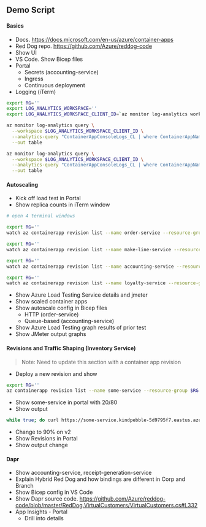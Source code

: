 ## Demo Script

#### Basics

* Docs. https://docs.microsoft.com/en-us/azure/container-apps 
* Red Dog repo. https://github.com/Azure/reddog-code
* Show UI
* VS Code. Show Bicep files
* Portal
    * Secrets (accounting-service)
    * Ingress
    * Continuous deployment
* Logging (iTerm)

```bash
export RG=''
export LOG_ANALYTICS_WORKSPACE=''
export LOG_ANALYTICS_WORKSPACE_CLIENT_ID=`az monitor log-analytics workspace show --query customerId -g $RG -n $LOG_ANALYTICS_WORKSPACE --out tsv`

az monitor log-analytics query \
  --workspace $LOG_ANALYTICS_WORKSPACE_CLIENT_ID \
  --analytics-query "ContainerAppConsoleLogs_CL | where ContainerAppName_s == 'virtual-customers' | project ContainerAppName_s, Log_s, TimeGenerated " \
  --out table

az monitor log-analytics query \
  --workspace $LOG_ANALYTICS_WORKSPACE_CLIENT_ID \
  --analytics-query "ContainerAppConsoleLogs_CL | where ContainerAppName_s == 'make-line-service' | project ContainerAppName_s, Log_s, TimeGenerated | take 10" \
  --out table
```

#### Autoscaling

* Kick off load test in Portal
* Show replica counts in iTerm window

```bash
# open 4 terminal windows

export RG=''
watch az containerapp revision list --name order-service --resource-group $RG

export RG=''
watch az containerapp revision list --name make-line-service --resource-group $RG

export RG=''
watch az containerapp revision list --name accounting-service --resource-group $RG

export RG=''
watch az containerapp revision list --name loyalty-service --resource-group $RG
```

* Show Azure Load Testing Service details and jmeter
* Show scaled container apps
* Show autoscale config in Bicep files
    * HTTP (order-service)
    * Queue-based (accounting-service)
* Show Azure Load Testing graph results of prior test
* Show JMeter output graphs

#### Revisions and Traffic Shaping (Inventory Service)

> Note: Need to update this section with a container app revision

* Deploy a new revision and show

```bash
export RG=''
az containerapp revision list --name some-service --resource-group $RG
```

* Show some-service in portal with 20/80
* Show output

```bash
while true; do curl https://some-service.kindpebble-5d9795f7.eastus.azurecontainerapps.io/inventorybyid?id=3 && echo '' ; sleep 1; done
```

* Change to 90% on v2
* Show Revisions in Portal
* Show output change 

#### Dapr

* Show accounting-service, receipt-generation-service
* Explain Hybrid Red Dog and how bindings are different in Corp and Branch
* Show Bicep config in VS Code
* Show Dapr source code. https://github.com/Azure/reddog-code/blob/master/RedDog.VirtualCustomers/VirtualCustomers.cs#L332 
* App Insights - Portal
  * Drill into details